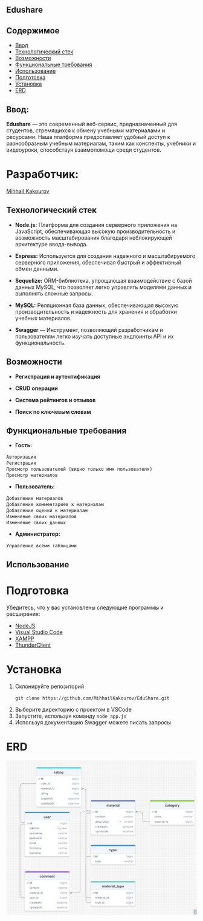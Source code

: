## Edushare

## Содержимое
- [Ввод](#Ввод)
- [Технологический стек](#Технологический-стек)
- [Возможности](#Возможности)
- [Функциональные требования](#Функциональные-требования)
- [Использование](#Использование)
- [Подготовка](#Подготовка)
- [Установка](#Установка)
- [ERD](#ERD)

## Ввод:

**Edushare** — это современный веб-сервис, предназначенный для студентов, стремящихся к обмену учебными материалами и ресурсами. Наша платформа предоставляет удобный доступ к разнообразным учебным материалам, таким как конспекты, учебники и видеоуроки, способствуя взаимопомощи среди студентов.

# Разработчик:
[Mihhail Kakourov](https://github.com/MihhailKakourov)

## Технологический стек

- **Node.js:** Платформа для создания серверного приложения на JavaScript, обеспечивающая высокую производительность и возможность масштабирования благодаря неблокирующей архитектуре ввода-вывода.

- **Express:** Используется для создания надежного и масштабируемого серверного приложения, обеспечивая быстрый и эффективный обмен данными.
  
- **Sequelize:** ORM-библиотека, упрощающая взаимодействие с базой данных MySQL, что позволяет легко управлять моделями данных и выполнять сложные запросы.

- **MySQL:** Реляционная база данных, обеспечивающая высокую производительность и надежность для хранения и обработки учебных материалов.

- **Swagger** — Инструмент, позволяющий разработчикам и пользователям легко изучать доступные эндпоинты API и их функциональность.

## Возможности
- **Регистрация и аутентификация**

- **CRUD операции**

- **Система рейтингов и отзывов**

- **Поиск по ключевым словам**

## Функциональные требования

- **Гость:**
```
Авторизация
Регистрация
Просмотр пользователей (видно только имя пользователя)
Просмотр материалов
```
- **Пользователь:**
```
Добавление материалов
Добавление комментариев к материалам
Добавление оценки к материалам
Изменение своих материалов
Изменение своих данных
```
- **Администратор:**
```
Управление всеми таблицами
```

## Использование

# Подготовка
Убедитесь, что у вас установлены следующие программы и расширения:
- [NodeJS](https://nodejs.org/en)
- [Visual Studio Code](https://code.visualstudio.com/)
- [XAMPP](https://www.apachefriends.org/ru/index.html)
- [ThunderClient](https://marketplace.visualstudio.com/items?itemName=rangav.vscode-thunder-client)

# Установка
1. Склонируйте репозиторий
   ```
   git clone https://github.com/MihhailKakourov/EduShare.git
   ```
2. Выберите директорию с проектом в VSCode
3. Запустите, используя команду ```node app.js```
4. Используя документацию Swagger можете писать запросы

# ERD
![ERD](https://github.com/MihhailKakourov/EduShare/blob/main/ERD.png)
   
